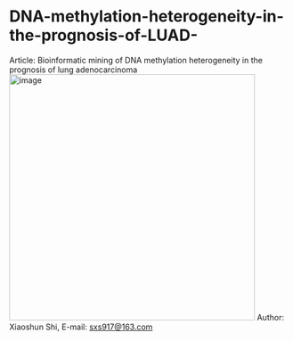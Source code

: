 # DNA-methylation-heterogeneity-in-the-prognosis-of-LUAD-
Article: Bioinformatic mining of DNA methylation heterogeneity in the prognosis of lung adenocarcinoma 
<img width="441" alt="image" src="https://user-images.githubusercontent.com/43194769/158514337-3299f7bf-799e-4bb2-8862-b50760b2cff9.png">
Author: Xiaoshun Shi, E-mail: sxs917@163.com
